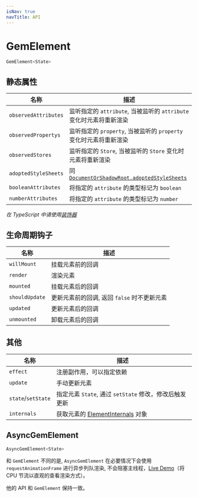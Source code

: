 ```yaml
---
isNav: true
navTitle: API
---
```


# GemElement

```ts
GemElement<State>
```

## 静态属性

| 名称                 | 描述                                                                |
| -------------------- | ------------------------------------------------------------------- |
| `observedAttributes` | 监听指定的 `attribute`, 当被监听的 `attribute` 变化时元素将重新渲染 |
| `observedPropertys`  | 监听指定的 `property`, 当被监听的 `property` 变化时元素将重新渲染   |
| `observedStores`     | 监听指定的 `Store`, 当被监听的 `Store` 变化时元素将重新渲染         |
| `adoptedStyleSheets` | 同 [`DocumentOrShadowRoot.adoptedStyleSheets`][1]                   |
| `booleanAttributes`  | 将指定的 `attribute` 的类型标记为 `boolean`                         |
| `numberAttributes`   | 将指定的 `attribute` 的类型标记为 `number`                          |

[1]: https://developer.mozilla.org/en-US/docs/Web/API/DocumentOrShadowRoot/adoptedStyleSheets

_在 TypeScript 中请使用[装饰器](./007-decorator)_

## 生命周期钩子

| 名称           | 描述                                        |
| -------------- | ------------------------------------------- |
| `willMount`    | 挂载元素前的回调                            |
| `render`       | 渲染元素                                    |
| `mounted`      | 挂载元素后的回调                            |
| `shouldUpdate` | 更新元素前的回调, 返回 `false` 时不更新元素 |
| `updated`      | 更新元素后的回调                            |
| `unmounted`    | 卸载元素后的回调                            |

## 其他

| 名称               | 描述                                                   |
| ------------------ | ------------------------------------------------------ |
| `effect`           | 注册副作用，可以指定依赖                               |
| `update`           | 手动更新元素                                           |
| `state`/`setState` | 指定元素 `State`, 通过 `setState` 修改，修改后触发更新 |
| `internals`        | 获取元素的 [ElementInternals][2] 对象                  |

[2]: https://html.spec.whatwg.org/multipage/custom-elements.html#the-elementinternals-interface

## AsyncGemElement

```ts
AsyncGemElement<State>
```

和 `GemElement` 不同的是, `AsyncGemElement` 在必要情况下会使用 `requestAnimationFrame` 进行异步列队渲染,
不会阻塞主线程，[Live Demo](https://gem-examples.netlify.com/perf-demo/)（将 CPU 节流以直观的查看渲染方式）。

他的 API 和 `GemElement` 保持一致。
